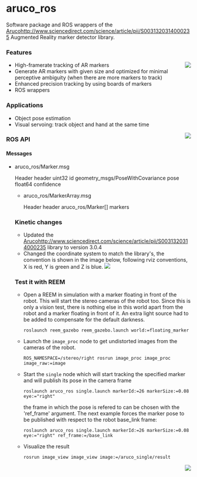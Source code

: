 aruco_ros
=========

Software package and ROS wrappers of the [Aruco][1]http://www.sciencedirect.com/science/article/pii/S0031320314000235 Augmented Reality marker detector library.

### Features

<img align="right" src="https://raw.github.com/pal-robotics/aruco_ros/master/aruco_ros/etc/marker_in_hand.jpg" />

* High-framerate tracking of AR markers
* Generate AR markers with given size and optimized for minimal perceptive ambiguity (when there are more markers to track)
* Enhanced precision tracking by using boards of markers
* ROS wrappers

### Applications

* Object pose estimation
* Visual servoing: track object and hand at the same time

<img align="right" src="https://raw.github.com/pal-robotics/aruco_ros/master/aruco_ros/etc/reem_gazebo_floating_marker_world.png"/>

### ROS API

#### Messages

* aruco_ros/Marker.msg

  Header header
  uint32 id
  geometry_msgs/PoseWithCovariance pose
  float64 confidence

  * aruco_ros/MarkerArray.msg

    Header header
    aruco_ros/Marker[] markers

  ### Kinetic changes


  * Updated the [Aruco][1]http://www.sciencedirect.com/science/article/pii/S0031320314000235 library to version 3.0.4
  * Changed the coordinate system to match the library's, the convention is shown
    in the image below, following rviz conventions, X is red, Y is green and Z is
    blue.
    <img align="bottom" src="/aruco_ros/etc/new_coordinates.png"/>

  ### Test it with REEM

  * Open a REEM in simulation with a marker floating in front of the robot. This will start the stereo cameras of the robot too. Since this is only a vision test, there is nothing else in this world apart from the robot and a marker floating in front of it. An extra light source had to be added to compensate for the default darkness.

    ```
    roslaunch reem_gazebo reem_gazebo.launch world:=floating_marker
    ```
  * Launch the `image_proc` node to get undistorted images from the cameras of the robot.

    ```
    ROS_NAMESPACE=/stereo/right rosrun image_proc image_proc image_raw:=image
    ```
  * Start the `single` node which will start tracking the specified marker and will publish its pose in the camera frame

    ```
    roslaunch aruco_ros single.launch markerId:=26 markerSize:=0.08 eye:="right"
    ```
    the frame in which the pose is refered to can be chosen with the 'ref_frame' argument. The next example forces the marker pose to
    be published with respect to the robot base_link frame:

    ```
    roslaunch aruco_ros single.launch markerId:=26 markerSize:=0.08 eye:="right" ref_frame:=/base_link
    ```
  * Visualize the result

    ```
    rosrun image_view image_view image:=/aruco_single/result
    ```

  <img align="right" src="https://raw.github.com/pal-robotics/aruco_ros/master/aruco_ros/etc/reem_gazebo_floating_marker.png"/>


  [1]: http://www.sciencedirect.com/science/article/pii/S0031320314000235

